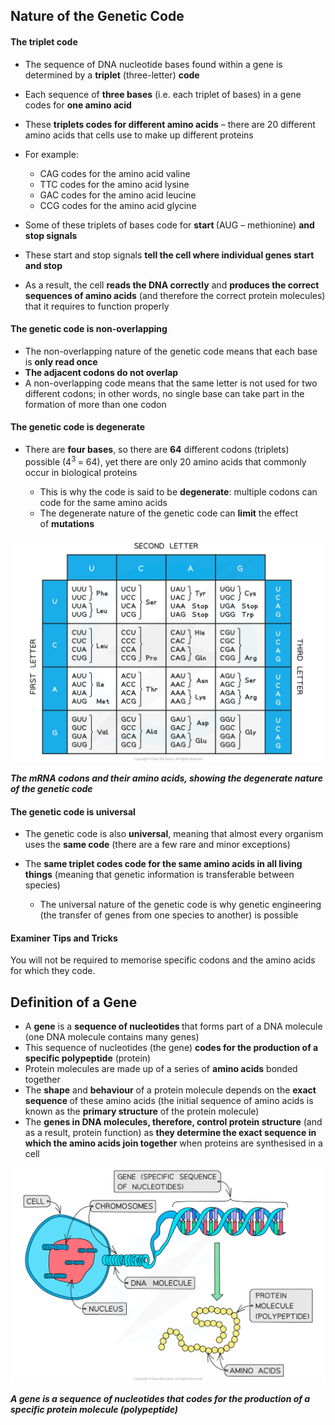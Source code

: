 Nature of the Genetic Code
--------------------------

#### The triplet code

* The sequence of DNA nucleotide bases found within a gene is determined by a <b>triplet</b> (three-letter) <b>code</b>
* Each sequence of <b>three bases</b> (i.e. each triplet of bases) in a gene codes for <b>one amino acid</b>
* These <b>triplets codes for different amino acids</b> – there are 20 different amino acids that cells use to make up different proteins
* For example:

  + CAG codes for the amino acid valine
  + TTC codes for the amino acid lysine
  + GAC codes for the amino acid leucine
  + CCG codes for the amino acid glycine
* Some of these triplets of bases code for <b>start </b>(AUG – methionine) <b>and stop signals</b>
* These start and stop signals <b>tell the cell where individual genes start and stop</b>
* As a result, the cell <b>reads the DNA correctly</b> and <b>produces the correct sequences of amino acids</b> (and therefore the correct protein molecules) that it requires to function properly

#### The genetic code is non-overlapping

* The non-overlapping nature of the genetic code means that each base is <b>only read once</b>
* <b>The adjacent codons do not overlap</b>
* A non-overlapping code means that the same letter is not used for two different codons; in other words, no single base can take part in the formation of more than one codon

#### The genetic code is degenerate

* There are <b>four bases</b>, so there are <b>64</b> different codons (triplets) possible (4<sup>3 </sup>= 64), yet there are only 20 amino acids that commonly occur in biological proteins

  + This is why the code is said to be <b>degenerate</b>: multiple codons can code for the same amino acids
  + The degenerate nature of the genetic code can <b>limit</b> the effect of <b>mutations</b>

![mRNA Codons and Amino Acids Table](mRNA-Codons-and-Amino-Acids-Table.png)

<i><b>The mRNA codons and their amino acids, showing the degenerate nature of the genetic code</b></i>

#### The genetic code is universal

* The genetic code is also <b>universal</b>, meaning that almost every organism uses the <b>same code</b> (there are a few rare and minor exceptions)
* The <b>same triplet codes code for the same amino acids in all living things</b> (meaning that genetic information is transferable between species)

  + The universal nature of the genetic code is why genetic engineering (the transfer of genes from one species to another) is possible

#### Examiner Tips and Tricks

You will not be required to memorise specific codons and the amino acids for which they code.

Definition of a Gene
--------------------

* A <b>gene</b> is a <b>sequence of nucleotides </b>that forms part of a DNA molecule (one DNA molecule contains many genes)
* This sequence of nucleotides (the gene) <b>codes for the production of a specific polypeptide</b> (protein)
* Protein molecules are made up of a series of <b>amino acids</b> bonded together
* The <b>shape</b> and <b>behaviour</b> of a protein molecule depends on the <b>exact sequence </b>of these amino acids (the initial sequence of amino acids is known as the <b>primary structure</b> of the protein molecule)
* The <b>genes in DNA molecules, therefore, control protein structure</b> (and as a result, protein function) as <b>they determine the exact sequence in which the amino acids join together</b> when proteins are synthesised in a cell

![From gene to polypeptide](From-gene-to-polypeptide.png)

<i><b>A gene is a sequence of nucleotides that codes for the production of a specific protein molecule (polypeptide)</b></i>